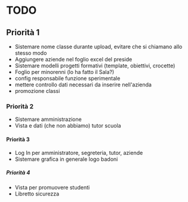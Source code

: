 # TODO

## Priorità 1
* Sistemare nome classe durante upload, evitare che si chiamano allo stesso modo
* Aggiungere aziende nel foglio excel del preside
* Sistemare modelli progetti formativi (template, obiettivi, crocette)
* Foglio per minorenni (lo ha fatto il Sala?)
* config responsabile funzione sperimentale
* mettere controllo dati necessari da inserire nell'azienda
* promozione classi

### Priorità 2
* Sistemare amministrazione
* Vista e dati (che non abbiamo) tutor scuola

#### Priorità 3
* Log In per amministratore, segreteria, tutor, aziende
* Sistemare grafica in generale logo badoni

##### Priorità 4
* Vista per promuovere studenti
* Libretto sicurezza